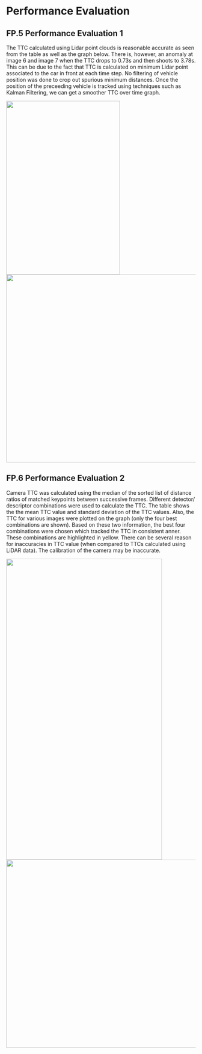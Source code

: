 # Performance Evaluation

## FP.5 Performance Evaluation 1

The TTC calculated using Lidar point clouds is reasonable accurate as seen from the table as well as the graph below. There is, however, an anomaly at image 6 and image 7 when the TTC drops to 0.73s and then shoots to 3.78s. This can be due to the fact that TTC is calculated on minimum Lidar point associated to the car in front at each time step. No filtering of vehicle position was done to crop out spurious minimum distances. Once the position of the preceeding vehicle is tracked using techniques such as Kalman Filtering, we can get a smoother TTC over time graph. 

<img src="misc/LiDAR_Summary.png" width="302" height="461" />

<img src="misc/LiDAR_TTC_Graph.png" width="808" height="500" />

## FP.6 Performance Evaluation 2

Camera TTC was calculated using the median of the sorted list of distance ratios of matched keypoints between successive frames. Different detector/ descriptor combinations were used to calculate the TTC. The table shows the the mean TTC value and standard deviation of the TTC values. Also, the TTC for various images were plotted on the graph (only the four best combinations are shown). Based on these two information, the best four combinations were chosen which tracked the TTC in consistent anner. These combinations are highlighted in yellow. 
There can be several reason for inaccuracies in TTC value (when compared to TTCs calculated using LiDAR data). The calibration of the camera may be inaccurate. 

<img src="misc/Det_Desc_Evaluation.png" width="414" height="800" />

<img src="misc/Camera_TTC_Comp.png" width="808" height="500" />



